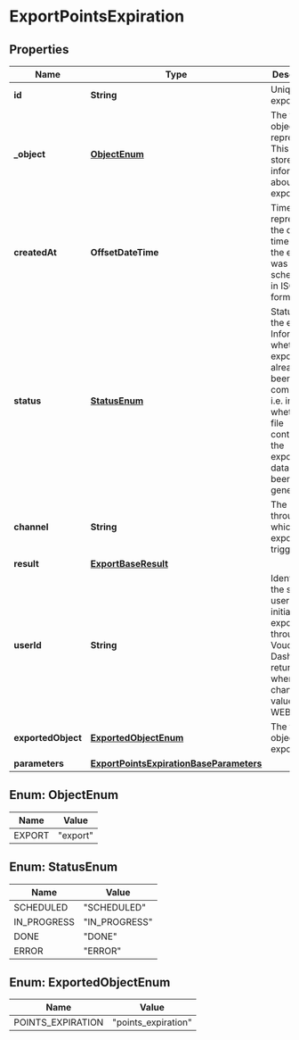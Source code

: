 

# ExportPointsExpiration


## Properties

| Name | Type | Description | Notes |
|------------ | ------------- | ------------- | -------------|
|**id** | **String** | Unique export ID. |  |
|**_object** | [**ObjectEnum**](#ObjectEnum) | The type of object being represented. This object stores information about the export. |  |
|**createdAt** | **OffsetDateTime** | Timestamp representing the date and time when the export was scheduled in ISO 8601 format. |  |
|**status** | [**StatusEnum**](#StatusEnum) | Status of the export. Informs you whether the export has already been completed, i.e. indicates whether the file containing the exported data has been generated. |  |
|**channel** | **String** | The channel through which the export was triggered. |  [optional] |
|**result** | [**ExportBaseResult**](ExportBaseResult.md) |  |  [optional] |
|**userId** | **String** | Identifies the specific user who initiated the export through the Voucherify Dashboard; returned when the channel value is WEBSITE. |  [optional] |
|**exportedObject** | [**ExportedObjectEnum**](#ExportedObjectEnum) | The type of object to be exported. |  |
|**parameters** | [**ExportPointsExpirationBaseParameters**](ExportPointsExpirationBaseParameters.md) |  |  [optional] |



## Enum: ObjectEnum

| Name | Value |
|---- | -----|
| EXPORT | &quot;export&quot; |



## Enum: StatusEnum

| Name | Value |
|---- | -----|
| SCHEDULED | &quot;SCHEDULED&quot; |
| IN_PROGRESS | &quot;IN_PROGRESS&quot; |
| DONE | &quot;DONE&quot; |
| ERROR | &quot;ERROR&quot; |



## Enum: ExportedObjectEnum

| Name | Value |
|---- | -----|
| POINTS_EXPIRATION | &quot;points_expiration&quot; |



